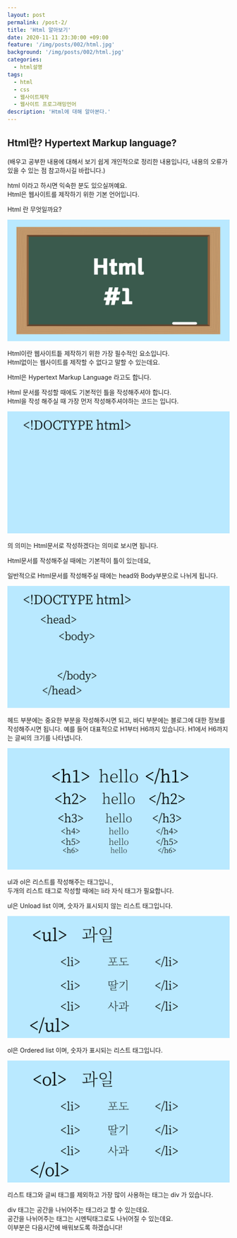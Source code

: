 ```yaml
---
layout: post
permalink: /post-2/
title: 'Html 알아보기'
date: 2020-11-11 23:30:00 +09:00
feature: '/img/posts/002/html.jpg'
background: '/img/posts/002/html.jpg'
categories:
  - html설명
tags:
  - html
  - css
  - 웹사이트제작
  - 웹사이트 프로그래밍언어
description: 'Html에 대해 알아본다.'
---
```


## Html란? Hypertext Markup language?

(배우고 공부한 내용에 대해서 보기 쉽게 개인적으로 정리한 내용입니다,
내용의 오류가 있을 수 있는 점 참고하시길 바랍니다.)

html 이라고 하시면 익숙한 분도 있으실꺼예요.<br>
Html은 웹사이트를 제작하기 위한 기본 언어입니다.

Html 란 무엇일까요?<br>

![html이란?](/img/posts/002/html.jpg)

Html이란 웹사이트틑 제작하기 위한 가장 필수적인 요소입니다.<br>
Html없이는 웹사이트를 제작할 수 없다고 말할 수 있는데요.<br>

Html은 Hypertext Markup Language 라고도 합니다.<br>

Html 문서를 작성할 때에도 기본적인 틀을 작성해주셔야 합니다.<br>
Html을 작성 해주실 때 가장 먼저 작성해주셔야하는 코드는 <!DOCTYPE html>입니다.

![html설명](/img/posts/002/img2.jpg)

<!DOCTYPE html>의 의미는 Html문서로 작성하겠다는 의미로 보시면 됩니다.<br>
Html문서를 작성해주실 때에는 기본적이 틀이 있는데요,<br>

일반적으로 Html문서를 작성해주실 때에는 head와 Body부분으로 나뉘게 됩니다.<br>

![html작성법](/img/posts/002/img3.jpg)

헤드 부분에는 중요한 부분을 작성해주시면 되고, 바디 부분에는 블로그에 대한 정보를 작성해주시면 됩니다.
예를 들어 대표적으로 H1부터 H6까지 있습니다. H1에서 H6까지는 글씨의 크기를 나타냅니다.<br>

![html구성요소](/img/posts/002/img4.jpg)

ul과 ol은 리스트를 작성해주는 태그입니.,<br>
두개의 리스트 태그로 작성할 때에는 li라 자식 태그가 필요합니다.

ul은 Unload list 이며, 숫자가 표시되지 않는 리스트 태그입니다.

![html리스트1](/img/posts/002/img5.jpg)

ol은 Ordered list 이며, 숫자가 표시되는 리스트 태그입니다.

![html리스트2](/img/posts/002/img6.jpg)

리스트 태그와 글씨 태그를 제외하고 가장 많이 사용하는 태그는 div 가 있습니다.<br>

div 태그는 공간을 나뉘어주는 태그라고 할 수 있는데요.<br>
공간을 나뉘어주는 태그는 시멘틱태그로도 나뉘어질 수 있는데요.<br>
이부분은 다음시간에 배워보도록 하겠습니다!
